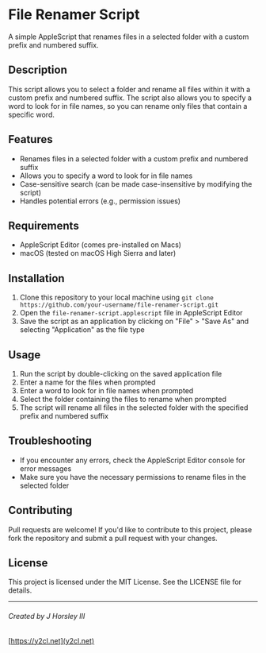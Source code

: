 # File Renamer Script
A simple AppleScript that renames files in a selected folder with a custom prefix and numbered suffix.

## Description
This script allows you to select a folder and rename all files within it with a custom prefix and numbered suffix. The script also allows you to specify a word to look for in file names, so you can rename only files that contain a specific word.

## Features

* Renames files in a selected folder with a custom prefix and numbered suffix
* Allows you to specify a word to look for in file names
* Case-sensitive search (can be made case-insensitive by modifying the script)
* Handles potential errors (e.g., permission issues)

## Requirements

* AppleScript Editor (comes pre-installed on Macs)
* macOS (tested on macOS High Sierra and later)

## Installation

1. Clone this repository to your local machine using `git clone https://github.com/your-username/file-renamer-script.git`
2. Open the `file-renamer-script.applescript` file in AppleScript Editor
3. Save the script as an application by clicking on "File" > "Save As" and selecting "Application" as the file type

## Usage

1. Run the script by double-clicking on the saved application file
2. Enter a name for the files when prompted
3. Enter a word to look for in file names when prompted
4. Select the folder containing the files to rename when prompted
5. The script will rename all files in the selected folder with the specified prefix and numbered suffix

## Troubleshooting

* If you encounter any errors, check the AppleScript Editor console for error messages
* Make sure you have the necessary permissions to rename files in the selected folder

## Contributing

Pull requests are welcome! If you'd like to contribute to this project, please fork the repository and submit a pull request with your changes.

## License

This project is licensed under the MIT License. See the LICENSE file for details.
_____________________________________________
###### Created by J Horsley III
[https://y2cl.net](y2cl.net)
